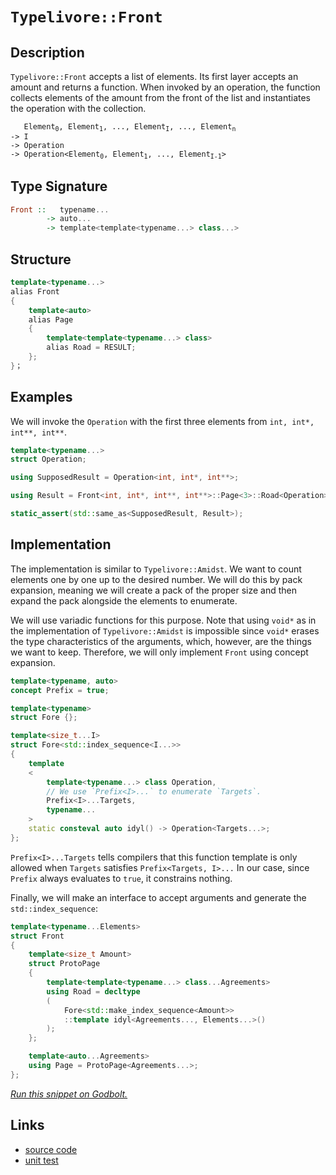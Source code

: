 <!-- Copyright 2024 Feng Mofan
SPDX-License-Identifier: Apache-2.0 -->

# `Typelivore::Front`

## Description

`Typelivore::Front` accepts a list of elements.
Its first layer accepts an amount and returns a function.
When invoked by an operation, the function collects elements of the amount from the front of the list and instantiates the operation with the collection.

<pre><code>   Element<sub>0</sub>, Element<sub>1</sub>, ..., Element<sub>I</sub>, ..., Element<sub>n</sub>
-> I
-> Operation
-> Operation&lt;Element<sub>0</sub>, Element<sub>1</sub>, ..., Element<sub>I-1</sub>&gt;</code></pre>

## Type Signature

```Haskell
Front ::   typename...
        -> auto...
        -> template<template<typename...> class...>
```

## Structure

```C++
template<typename...>
alias Front
{
    template<auto>
    alias Page
    {
        template<template<typename...> class>
        alias Road = RESULT;
    };
}；
```

## Examples

We will invoke the `Operation` with the first three elements from `int, int*, int**, int**`.

```C++
template<typename...>
struct Operation;

using SupposedResult = Operation<int, int*, int**>;

using Result = Front<int, int*, int**, int**>::Page<3>::Road<Operation>;

static_assert(std::same_as<SupposedResult, Result>);
```

## Implementation

The implementation is similar to `Typelivore::Amidst`.
We want to count elements one by one up to the desired number.
We will do this by pack expansion, meaning we will create a pack of the proper size and then expand the pack alongside the elements to enumerate.

We will use variadic functions for this purpose.
Note that using `void*` as in the implementation of `Typelivore::Amidst` is impossible since `void*` erases the type characteristics of the arguments, which, however, are the things we want to keep.
Therefore, we will only implement `Front` using concept expansion.

```C++
template<typename, auto>
concept Prefix = true;

template<typename>
struct Fore {};

template<size_t...I>
struct Fore<std::index_sequence<I...>>
{
    template
    <
        template<typename...> class Operation,
        // We use `Prefix<I>...` to enumerate `Targets`.
        Prefix<I>...Targets,
        typename...
    >
    static consteval auto idyl() -> Operation<Targets...>;
};
```

`Prefix<I>...Targets` tells compilers that this function template is only allowed when `Targets` satisfies `Prefix<Targets, I>...`
In our case, since `Prefix` always evaluates to `true`, it constrains nothing.

Finally, we will make an interface to accept arguments and generate the `std::index_sequence`:

```C++
template<typename...Elements>
struct Front
{
    template<size_t Amount>
    struct ProtoPage
    {
        template<template<typename...> class...Agreements>
        using Road = decltype
        (
            Fore<std::make_index_sequence<Amount>>
            ::template idyl<Agreements..., Elements...>()
        );
    };

    template<auto...Agreements>
    using Page = ProtoPage<Agreements...>;
};
```

[*Run this snippet on Godbolt.*](https://godbolt.org/#z:OYLghAFBqd5QCxAYwPYBMCmBRdBLAF1QCcAaPECAMzwBtMA7AQwFtMQByARg9KtQYEAysib0QXACx8BBAKoBnTAAUAHpwAMvAFYTStJg1DIApACYAQuYukl9ZATwDKjdAGFUtAK4sGIAMykrgAyeAyYAHI%2BAEaYxCBmZqQADqgKhE4MHt6%2BASlpGQKh4VEssfGJtpj2jgJCBEzEBNk%2BfoF2mA6Z9Y0ExZExcQlJCg1NLbntY31hA2VDiQCUtqhexMjsHOb%2BYcjeWADUJv5uXo60hACex9gmGgCC27v7mEcnyKPoWFQ3d49mOwYey8h2ObgIl2SmAA%2BgRiExCApfg8/gRMCxkgY0WCIVDmGxSAcmGdUMj7mggZhkgQDspiJgaKo3gARA5wryYY5WFEPNEYrGck64xisQW3B6jYheBwHABiJFeJgA7FYlcyuX9UejMUxsSd0gAvGEEAB0ZoAkmTJdKafL6WDPiAQGEsKpoUoAI4cylg81mk2/fzix4qv4HcNs7UCsMRsExiMRvk6vXgyEitj%2Bm4HPZMBQKA4AeSh8NqDFI8YTBwA9FWDgB1V5eJRHABsGjpDLwql9N0zbbZqAOjB8cV1irbABVGsBMAQkW2Aw9KxGO4ye0H/VPiDO5%2BWl8u2Wn8ZhM/vw2SE6NdXhkNmBKNMAA3MREkkHPDoS60CCLA4AWizItR1LMEtx3BRMyDDUUTVaDHl5KMxxxI9RX9bB6DYQQkSgiV2RlWViFkTVQzPSN%2BSQ/U8CNWEDnuFhVkEC8I2tGU6VQIhlCYGcK2Vbl7gPMjk0FcFEJTYVj0g7BswMPN/XuYB6XRRg5yY5cmzCYADgAJVQJh0BZA4sD2YUKwTCBTIPO1hMdEAWCYABrGEXUwN1PW9DYwTohiCEDYMBITJ0kwFd9P1oTyFMwJSsP9Ql0KiudJJ/Czw0WOCE2VdV/D4isgootxiSIOSIvi7C/IjdSjFpLjFX8Vk2I46rwsUzCErNQNstgrLNQeKsACp%2BoGwaqz%2BPr%2BonbAhAnAbhp6wa5t6mb4P%2BQFgVBd4BA2alSu6%2B5crElCMzanD7hYmkgJLTI4L%2BCrNKELxklSJR0C0zAFC8WgaWOVlzuvAQwTCAhCQB3qgcEfr2p2m7tNe97PtquVCMYk4AdBggQffMH0eB3qbidTjuJOfxcZAHS9LBH6QKgrqeROhpHGQaFcyUJoIBshRRUZ7C3Duh60kwZ6YY%2BwkXrej6blSrKOGWWhOAAVl4PwOC0UhUE4NxrGsA4FFWdZFQBHhSAITQpeWeyQFlgAOE0W38SQzCVSRJEt/wNFlgBOC39E4SReBYCQNA0UhFeV1WOF4BQQEDo2lal0g4FgGBEBAVYCGSM5yEoNAMToOIIlFThVAtls/xbSQDmAZBbykE0zF4fnCBID89H4QQRDEdgpBkQRFBUdQY9IXQuFIAB3eFkk4HhpblhXjZVzgCzONOaVQKgDkL4vS/LyuDmrswDggDxs/oYgjn1xZeGjrRlggJAs%2BSHOyAoCA74fkBgCkJIaA%2BuII4gaJZ%2BiGERolwJ68EAcwYglwCzRG0J0aOBss4tQLAwWgID%2B5YGiF4YA%2BVaC0AjtwXgWA7JGHEOgvA9IuiPlerPFynQzibANgDaos8LjRHhJAjwWBZ5wjwH7AhpAqHEGiHzZk6JDDAAuEYY2ywqAGGAAoAAangTAw8gKKwNi3YQohxCd00T3NQs9B76HESgDWlh9B4GiBHSAyxUDUkyPgv8nwvqmEsNYMwIdBHEA/NQmxVQaiZBcAwdwnhWh6BCLMUo5Q9CPUKFkUJuQh6xNLP0KJQwh4dC6HUaYEw/AZOqHA7o0xUmDHiBknJCS8m2GKZE0pEhljazWBsepXsODyyDrPUOa8i4lzLhXKukga771wA3E%2B2wuDn0NtI5YCBMB6SGD%2BUgZtJD%2BBNG7fwDsNB20kG2V2LY3atJ9qQP2/guDWy4C2C2HsLmy0kFwd2/gWwdP7qHcOkcpkx2vonG%2BydF7pyfi/Y%2Bec2CcEaCwR8So/xMGkuInebsTRnOVvXIg3j0DN1kG3HR0g9FKAMf3XQSRR5MHHgQqebSZ4vPnn85eq8wUQqhTCyqXB4WIv3ofe%2Bx9T7%2BDMJMy%2BscfmAriBnZ%2BqAj5DDpZCnMRhmVcEDl/NExBf7/37uA4BoDSCqsgdA2BDh1WIOUsg1Bs8MFYJwXg9VRDxGkOVvgChjgqH4KRaoOhaJ1VMJlv3Vh7DLicM2MrHhfCDaCOEUoURxCJEaWkXwORijlGqLxOqzRmKO7YtkPovuysCXGKka4qw5jWHWMWXY0sjjnG1Vze4zxcRUW%2BMWZk0sQSQk5CqREkodSkkFFLLkmJnbMglPmGU/xhTsm9G7fkgJI6mj9uieU0dlS9BXinbUgdLTGm6xaR69pwdeBdIlQyqVmlmUIpNBoYZ%2BAUVcomRfaZpBZnzPiIsj1RyTnwq2Uqd2SolS2zMDsu5zyQ6cDeVHKN8ck4pyXsKwVxBgWbDBZvFgChHy3kfEegUow67nsbmioeSbtEpq7vIXFGadB5CJSSyerSt2dKpanM4BwV5EmICweDiHkOobHKMNloqOVxC5f4XlIHb7cYfpB4Tx8QBIYetCFDbtoRoYIIzJjpc%2BB0AVUqgBQDIHqs1VAmBcC9WiqQSgtBNrMCYOwWIc1/DLUkL9YQ8hhSHU0OdcgehbrBDMM9ZY71vruHeMDbwYNIixEkMjZ86NXFY0qLUYmjFeGJCpu7kRwxeQDA5rMTYAt8BbH2PvJwKsjoK2WA8TurxPjC0NIKVkvwEBXBjqCME6d6T8jpC7fOjtrW%2B3LpnUO6rPRxjtd66WfrMw20rtnQN5tC6aljZnQ0nWzSJmUYpQBjgjHmNlwQ0hg4MmTTybPaMy9AnPkzLmVgB9ZLn0JHhf4fwstZZbNlRoW7SpLn/p3YB2w7y%2BWLFNiAO5JpHmyyVGYe7dz9mSA0EkD1/gVsfbDh8q%2BZLa7vbngjn7yxBHpGcJIIAA%3D)

## Links

- [source code](../../../../conceptrodon/descend/typelivore/front.hpp)
- [unit test](../../../../tests/unit/typelivore/front.test.hpp)
